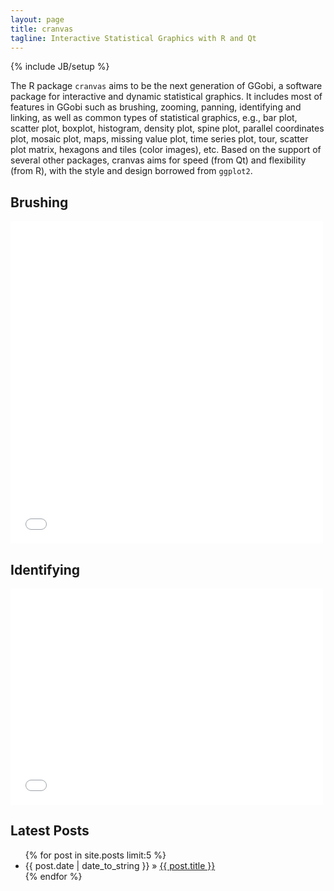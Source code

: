```yaml
---
layout: page
title: cranvas
tagline: Interactive Statistical Graphics with R and Qt
---
```

{% include JB/setup %}

The R package `cranvas` aims to be the next generation of GGobi, a software
package for interactive and dynamic statistical graphics. It includes most
of features in GGobi such as brushing, zooming, panning, identifying and
linking, as well as common types of statistical graphics, e.g., bar plot,
scatter plot, boxplot, histogram, density plot, spine plot, parallel
coordinates plot, mosaic plot, maps, missing value plot, time series plot,
tour, scatter plot matrix, hexagons and tiles (color images), etc. Based on
the support of several other packages, cranvas aims for speed (from Qt) and
flexibility (from R), with the style and design borrowed from `ggplot2`.

## Brushing

<iframe src="//player.vimeo.com/video/30173477" width="500" height="516" frameborder="0" webkitallowfullscreen mozallowfullscreen allowfullscreen></iframe>

## Identifying

<iframe src="//player.vimeo.com/video/16634690" width="500" height="346" frameborder="0" webkitallowfullscreen mozallowfullscreen allowfullscreen></iframe>

## Latest Posts

<ul class="posts">
  {% for post in site.posts limit:5 %}
    <li><span>{{ post.date | date_to_string }}</span> &raquo; <a href="{{ BASE_PATH }}{{ post.url }}">{{ post.title }}</a></li>
  {% endfor %}
</ul>
